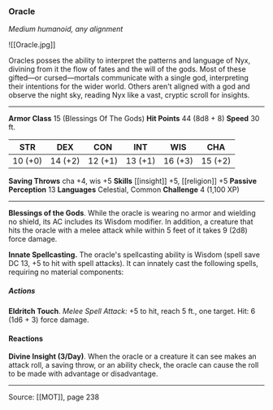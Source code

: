 ### Oracle
_Medium humanoid, any alignment_

![[Oracle.jpg]]

Oracles posses the ability to interpret the patterns and language of Nyx, divining from it the flow of fates and the will of the gods. Most of these gifted—or cursed—mortals communicate with a single god, interpreting their intentions for the wider world. Others aren't aligned with a god and observe the night sky, reading Nyx like a vast, cryptic scroll for insights.




---

**Armor Class** 15 (Blessings Of The Gods)
**Hit Points** 44 (8d8 + 8)
**Speed** 30 ft.

| STR     | DEX     | CON     | INT     | WIS     | CHA     |
|---------|---------|---------|---------|---------|---------|
| 10 (+0) | 14 (+2) | 12 (+1) | 13 (+1) | 16 (+3) | 15 (+2) |

**Saving Throws** cha +4, wis +5
**Skills** [[insight]] +5, [[religion]] +5
**Passive Perception** 13
**Languages** Celestial, Common
**Challenge** 4 (1,100 XP)

---

**Blessings of the Gods**. While the oracle is wearing no armor and wielding no shield, its AC includes its Wisdom modifier. In addition, a creature that hits the oracle with a melee attack while within 5 feet of it takes 9 (2d8) force damage.

**Innate Spellcasting.** The oracle's spellcasting ability is Wisdom (spell save DC 13, +5 to hit with spell attacks). It can innately cast the following spells, requiring no material components:

##### Actions
**Eldritch Touch**. _Melee Spell Attack:_ +5 to hit, reach 5 ft., one target. Hit: 6 (1d6 + 3) force damage.

#### Reactions
**Divine Insight (3/Day)**. When the oracle or a creature it can see makes an attack roll, a saving throw, or an ability check, the oracle can cause the roll to be made with advantage or disadvantage.


---

Source: [[MOT]], page 238